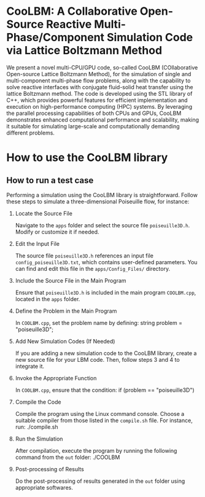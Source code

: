 # CooLBM: A Collaborative Open-Source Reactive Multi-Phase/Component Simulation Code via Lattice Boltzmann Method

We present a novel multi-CPU/GPU code, so-called CooLBM (COllaborative Open-source Lattice Boltzmann Method), for the simulation of single and multi-component multi-phase flow problems, along with the capability to solve reactive interfaces with conjugate fluid-solid heat transfer using the lattice Boltzmann method. The code is developed using the STL library of C++, which provides powerful features for efficient implementation and execution on high-performance computing (HPC) systems. By leveraging the parallel processing capabilities of both CPUs and GPUs, CooLBM demonstrates enhanced computational performance and scalability, making it suitable for simulating large-scale and computationally demanding different problems.

# How to use the CooLBM library

## How to run a test case

Performing a simulation using the CooLBM library is straightforward. Follow these steps to simulate a three-dimensional Poiseuille flow, for instance:

1. Locate the Source File

   Navigate to the ``apps`` folder and select the source file ``poiseuille3D.h``. Modify or customize it if needed.

2. Edit the Input File

   The source file ``poiseuille3D.h`` references an input file ``config_poiseuille3D.txt``, which contains user-defined parameters. You can find and edit this file in the ``apps/Config_Files/`` directory.

3. Include the Source File in the Main Program

    Ensure that ``poiseuille3D.h`` is included in the main program ``COOLBM.cpp``, located in the ``apps`` folder.

4. Define the Problem in the Main Program

    In ``COOLBM.cpp``, set the problem name by defining: string problem = "poiseuille3D";

5. Add New Simulation Codes (If Needed)

    If you are adding a new simulation code to the CooLBM library, create a new source file for your LBM code. Then, follow steps 3 and 4 to integrate it.

6. Invoke the Appropriate Function

    In ``COOLBM.cpp``, ensure that the condition: if (problem == "poiseuille3D")

7. Compile the Code

    Compile the program using the Linux command console. Choose a suitable compiler from those listed in the ``compile.sh`` file. For instance, run: ./compile.sh

8. Run the Simulation

    After compilation, execute the program by running the following command from the ``out`` folder: ./COOLBM

9. Post-processing of Results

    Do the post-processing of results generated in the ``out`` folder using appropriate softwares.
